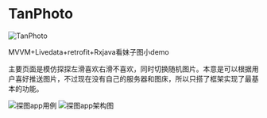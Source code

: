 # TanPhoto

![TanPhoto](https://upload-images.jianshu.io/upload_images/12785397-7720856be75b8ec1.jpg?imageMogr2/auto-orient/strip%7CimageView2/2/w/1240)

MVVM+Livedata+retrofit+Rxjava看妹子图小demo

主要页面是模仿探探左滑喜欢右滑不喜欢，同时切换随机图片。本意是可以根据用户喜好推送图片，不过现在没有自己的服务器和图床，所以只搭了框架实现了最基本的功能。


![探图app用例](https://upload-images.jianshu.io/upload_images/12785397-b1063be01fa35066.jpg?imageMogr2)
![探图app架构图](https://upload-images.jianshu.io/upload_images/12785397-704248110d413dc6.jpg?imageMogr2)
